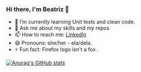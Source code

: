 ### Hi there, I'm Beatriz 👋

- 🌱 I’m currently learning Unit tests and clean code.
- 💬 Ask me about my skills and my repos
- 📫 How to reach me: [LinkedIn](https://www.linkedin.com/in/beagonc/)
- 😄 Pronouns: she/her - ela/dela.
- ⚡ Fun fact: Firefox logo isn't a fox .


[![Anurag's GitHub stats](https://github-readme-stats.vercel.app/api?username=biagonz&show_icons=true&count_private=true&theme=dracula)](https://github.com/anuraghazra/github-readme-stats)


<!--
**biagonz/biagonz** is a ✨ _special_ ✨ repository because its `README.md` (this file) appears on your GitHub profile.

Here are some ideas to get you started:

- 🔭 I’m currently working on ...
- 🌱 I’m currently learning ...
- 👯 I’m looking to collaborate on ...
- 🤔 I’m looking for help with ...
- 💬 Ask me about ...
- 📫 How to reach me: ...
- 😄 Pronouns: ...
- ⚡ Fun fact: ...
-->
